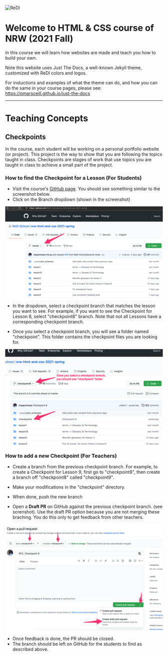 ![ReDI](redi_banner.png)

# Welcome to HTML & CSS course of NRW (2021 Fall)

In this course we will learn how websites are made and teach you how to build your own.

Note this website uses Just The Docs, a well-known Jekyll theme, customized with ReDI colors and logos.

For instuctions and examples of what the theme can do, and how you can do the
same in your course pages, please see: https://pmarsceill.github.io/just-the-docs

---

# Teaching Concepts

## Checkpoints

In the course, each student will be working on a personal portfolio website (or project).
This project is the way to show that you are following the topics taught in class.
Checkpoints are stages of work that use topics you are taught in class to achieve a small part of the project.

### How to find the Checkpoint for a Lesson (For Students)

- Visit the course's [GitHub page](https://github.com/ReDI-School/nrw-html-and-css-2021-fall). You should see something similar to the screenshot below.
- Click on the Branch dropdown (shown in the screenshot)

![GitHub branch dropdown](./checkpoint-step1.png)

- In the dropdown, select a checkpoint branch that matches the lesson you want to see. For example, if you want to see the Checkpoint for Lesson 8, select "checkpoint8" branch. Note that not all Lessons have a corresponding checkpoint branch.

- Once you select a checkpoint branch, you will see a folder named "checkpoint". This folder contains the checkpoint files you are looking for.

![GitHub page showing checkpoint](./checkpoint-step2.png)

### How to add a new Checkpoint (For Teachers)

- Create a branch from the previous checkpoint branch.
  For example, to create a Checkpoint for Lesson 9, first go to "checkpoint8", then create a branch off "checkpoint8" called "checkpoint9".

- Make your modifications in the "checkpoint" directory.
- When done, push the new branch
- Open a **Draft PR** on GitHub against the previous checkpoint branch. (see screnshot). Use the draft PR option because you are not merging these braching. You do this only to get feedback from other teachers.

![Checkpoint draft PR](./checkpoint-step3.png)

- Once feedback is done, the PR should be closed.
- The branch should be left on GitHub for the students to find as described above.

